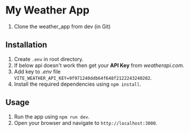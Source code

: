 
# My Weather App
1. Clone the weather_app from dev (in Git)

## Installation

1. Create `.env` in root directory.
2. If below api doesn't work then get your **API Key** from _weatherapi.com_.
3. Add key to _.env_ file `VITE_WEATHER_API_KEY=9f971240ddb64f648f2122243240202`.
4. Install the required dependencies using `npm install`.

## Usage

1. Run the app using `npm run dev`.
2. Open your browser and navigate to `http://localhost:3000`.


